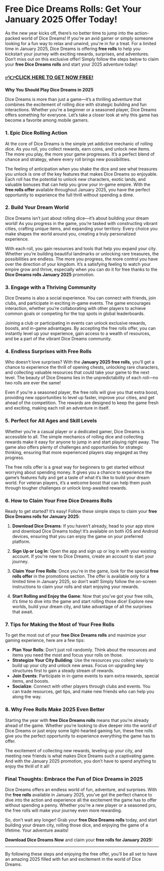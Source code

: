 # Free Dice Dreams Rolls: Get Your January 2025 Offer Today!

As the new year kicks off, there’s no better time to jump into the action-packed world of Dice Dreams! If you're an avid gamer or simply someone looking for a fun way to relax and unwind, you're in for a treat. For a limited time in January 2025, Dice Dreams is offering **free rolls** to help you kickstart your journey with exciting rewards, surprises, and adventures. Don’t miss out on this exclusive offer! Simply follow the steps below to claim your **free Dice Dreams rolls** and start your 2025 adventure today!

### [✅👉CLICK HERE TO GET NOW FREE!](https://shorturl.at/Hz0aE)

**Why You Should Play Dice Dreams in 2025**

Dice Dreams is more than just a game—it’s a thrilling adventure that combines the excitement of rolling dice with strategic building and fun interactions. Whether you're a beginner or a seasoned player, Dice Dreams offers something for everyone. Let’s take a closer look at why this game has become a favorite among mobile gamers.

### 1. **Epic Dice Rolling Action**

At the core of Dice Dreams is the simple yet addictive mechanic of rolling dice. As you roll, you collect rewards, earn coins, and unlock new items. The more you play, the more your game progresses. It’s a perfect blend of chance and strategy, where every roll brings new possibilities.

The feeling of anticipation when you shake the dice and see what treasures you unlock is one of the key features that makes Dice Dreams so enjoyable. Each roll has the potential to unlock new characters, exotic lands, and valuable bonuses that can help you grow your in-game empire. With the **free rolls offer** available throughout January 2025, you have the perfect opportunity to experience the full thrill without spending a dime.

### 2. **Build Your Dream World**

Dice Dreams isn’t just about rolling dice—it’s about building your dream world! As you progress in the game, you’re tasked with constructing vibrant cities, crafting unique items, and expanding your territory. Every choice you make shapes the world around you, creating a truly personalized experience.

With each roll, you gain resources and tools that help you expand your city. Whether you’re building beautiful landmarks or unlocking rare treasures, the possibilities are endless. The more you progress, the more control you have over the direction of your kingdom. It’s a satisfying feeling to watch your empire grow and thrive, especially when you can do it for free thanks to the **Dice Dreams rolls January 2025** promotion.

### 3. **Engage with a Thriving Community**

Dice Dreams is also a social experience. You can connect with friends, join clubs, and participate in exciting in-game events. The game encourages interaction, whether you’re collaborating with other players to achieve common goals or competing for the top spots in global leaderboards.

Joining a club or participating in events can unlock exclusive rewards, boosts, and in-game advantages. By accepting the free rolls offer, you can instantly level up your experience, gain access to a wealth of resources, and be a part of the vibrant Dice Dreams community.

### 4. **Endless Surprises with Free Rolls**

Who doesn’t love surprises? With the **January 2025 free rolls**, you’ll get a chance to experience the thrill of opening chests, unlocking rare characters, and collecting valuable resources that could take your game to the next level. The beauty of Dice Dreams lies in the unpredictability of each roll—no two rolls are ever the same!

Even if you’re a seasoned player, the free rolls will give you that extra boost, providing new opportunities to level up faster, improve your cities, and get ahead of the competition. The rewards are designed to keep the game fresh and exciting, making each roll an adventure in itself.

### 5. **Perfect for All Ages and Skill Levels**

Whether you’re a casual player or a dedicated gamer, Dice Dreams is accessible to all. The simple mechanics of rolling dice and collecting rewards make it easy for anyone to jump in and start playing right away. The game also offers plenty of challenges and opportunities for strategic thinking, ensuring that more experienced players stay engaged as they progress.

The free rolls offer is a great way for beginners to get started without worrying about spending money. It gives you a chance to experience the game’s features fully and get a taste of what it’s like to build your dream world. For veteran players, it’s a welcome boost that can help them push through tougher challenges or unlock long-awaited rewards.

### 6. **How to Claim Your Free Dice Dreams Rolls**

Ready to get started? It’s easy! Follow these simple steps to claim your **free Dice Dreams rolls for January 2025**:

1. **Download Dice Dreams**: If you haven’t already, head to your app store and download Dice Dreams today! It’s available on both iOS and Android devices, ensuring that you can enjoy the game on your preferred platform.
   
2. **Sign Up or Log In**: Open the app and sign up or log in with your existing account. If you're new to Dice Dreams, create an account to start your journey.
   
3. **Claim Your Free Rolls**: Once you're in the game, look for the special **free rolls offer** in the promotions section. The offer is available only for a limited time in January 2025, so don’t wait! Simply follow the on-screen instructions to claim your rolls and start enjoying your rewards.
   
4. **Start Rolling and Enjoy the Game**: Now that you’ve got your free rolls, it’s time to dive into the game and start rolling those dice! Explore new worlds, build your dream city, and take advantage of all the surprises that await.

### 7. **Tips for Making the Most of Your Free Rolls**

To get the most out of your **free Dice Dreams rolls** and maximize your gaming experience, here are a few tips:

- **Plan Your Rolls**: Don’t just roll randomly. Think about the resources and items you need the most and focus your rolls on those.
- **Strategize Your City Building**: Use the resources you collect wisely to build up your city and unlock new areas. Focus on upgrading key structures first to gain a steady stream of rewards.
- **Join Events**: Participate in in-game events to earn extra rewards, special items, and boosts.
- **Socialize**: Connect with other players through clubs and events. You can trade resources, get tips, and make new friends who can help you along the way.

### 8. **Why Free Rolls Make 2025 Even Better**

Starting the year with **free Dice Dreams rolls** means that you’re already ahead of the game. Whether you’re looking to dive deeper into the world of Dice Dreams or just enjoy some light-hearted gaming fun, these free rolls give you the perfect opportunity to experience everything the game has to offer.

The excitement of collecting new rewards, leveling up your city, and meeting new friends is what makes Dice Dreams such a captivating game. And with the January 2025 promotion, you don’t have to spend anything to enjoy the thrill of it all!

### Final Thoughts: Embrace the Fun of Dice Dreams in 2025

Dice Dreams offers an endless world of fun, adventure, and surprises. With the **free rolls** available in January 2025, you’ve got the perfect chance to dive into the action and experience all the excitement the game has to offer without spending a penny. Whether you're a new player or a seasoned pro, the free rolls will make your journey even more rewarding.

So, don’t wait any longer! Grab your **free Dice Dreams rolls** today, and start building your dream city, rolling those dice, and enjoying the game of a lifetime. Your adventure awaits!

**Download Dice Dreams Now** and claim your **free rolls for January 2025**!

---

By following these steps and enjoying the free offer, you’ll be all set to have an amazing 2025 filled with fun and excitement in the world of Dice Dreams.
